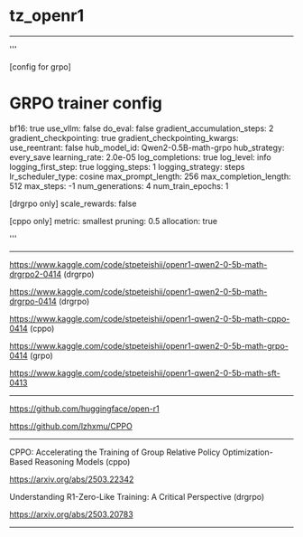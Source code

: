 # tz_openr1

---

'''

[config for grpo]

# GRPO trainer config
bf16: true
use_vllm: false
do_eval: false
gradient_accumulation_steps: 2
gradient_checkpointing: true
gradient_checkpointing_kwargs:
  use_reentrant: false
hub_model_id: Qwen2-0.5B-math-grpo
hub_strategy: every_save
learning_rate: 2.0e-05
log_completions: true
log_level: info
logging_first_step: true
logging_steps: 1
logging_strategy: steps
lr_scheduler_type: cosine
max_prompt_length: 256
max_completion_length: 512
max_steps: -1
num_generations: 4
num_train_epochs: 1

[drgrpo only]
scale_rewards: false

[cppo only]
metric: smallest
pruning: 0.5 
allocation: true

'''

---

https://www.kaggle.com/code/stpeteishii/openr1-qwen2-0-5b-math-drgrpo2-0414 (drgrpo)

https://www.kaggle.com/code/stpeteishii/openr1-qwen2-0-5b-math-drgrpo-0414 (drgrpo)

https://www.kaggle.com/code/stpeteishii/openr1-qwen2-0-5b-math-cppo-0414 (cppo)

https://www.kaggle.com/code/stpeteishii/openr1-qwen2-0-5b-math-grpo-0414 (grpo)

https://www.kaggle.com/code/stpeteishii/openr1-qwen2-0-5b-math-sft-0413

---

https://github.com/huggingface/open-r1

https://github.com/lzhxmu/CPPO

---

CPPO: Accelerating the Training of Group Relative Policy Optimization-Based Reasoning Models (cppo)

https://arxiv.org/abs/2503.22342

Understanding R1-Zero-Like Training: A Critical Perspective (drgrpo)

https://arxiv.org/abs/2503.20783

---
